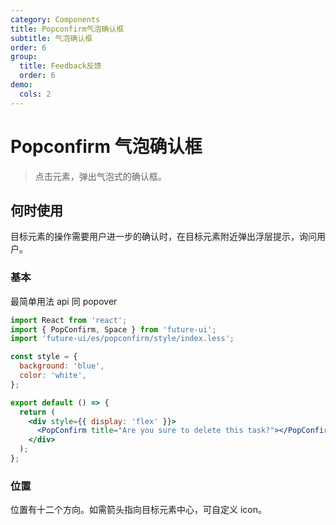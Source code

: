```yaml
---
category: Components
title: Popconfirm气泡确认框
subtitle: 气泡确认框
order: 6
group:
  title: Feedback反馈
  order: 6
demo:
  cols: 2
---
```


# Popconfirm 气泡确认框

> 点击元素，弹出气泡式的确认框。

## 何时使用

目标元素的操作需要用户进一步的确认时，在目标元素附近弹出浮层提示，询问用户。

### 基本

最简单用法
api 同 popover

```jsx
import React from 'react';
import { PopConfirm, Space } from 'future-ui';
import 'future-ui/es/popconfirm/style/index.less';

const style = {
  background: 'blue',
  color: 'white',
};

export default () => {
  return (
    <div style={{ display: 'flex' }}>
      <PopConfirm title="Are you sure to delete this task?"></PopConfirm>
    </div>
  );
};
```

### 位置

位置有十二个方向。如需箭头指向目标元素中心，可自定义 icon。
